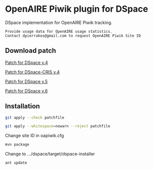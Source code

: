 # OpenAIRE Piwik plugin for DSpace

DSpace implementation for OpenAIRE Piwik tracking.

    Provide usage data for OpenAIRE usage statistics.
    Contact dpierrakos@gmail.com to request OpenAIRE Piwik Site ID
## Download patch

[Patch for DSpace v.4](https://raw.githubusercontent.com/dimitrispie/OpenAIRE-Piwik-DSpace/master/piwik-openaire-dspace4.diff)

[Patch for DSpace-CRIS v.4](https://raw.githubusercontent.com/dimitrispie/OpenAIRE-Piwik-DSpace/master/piwik-openaire-dspace4-cris.diff)

[Patch for DSpace v.5](https://raw.githubusercontent.com/dimitrispie/OpenAIRE-Piwik-DSpace/master/piwik-openaire-dspace5.diff)

[Patch for DSpace v.6](https://raw.githubusercontent.com/dimitrispie/OpenAIRE-Piwik-DSpace/master/piwik-openaire-dspace6.diff)

## Installation
```bash
git apply --check patchfile
```
```bash
git apply --whitespace=nowarn --reject patchfile
```
Change site ID in oapiwik.cfg
```bash
mvn package
```
Change to .../dspace/target/dspace-installer

```bash
ant update
```

